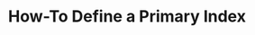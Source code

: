 ---
title: How-To Define a Primary Index
layout: default
nav_order: 90
parent: How-To Manage Multi-Index Tables in Smart Contracts
grand_parent: Tutorials
lang-ref: How-To Define a Primary Index
lang: en
---